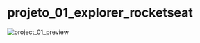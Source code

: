 # projeto_01_explorer_rocketseat
![project_01_preview](https://github.com/Felipevhm/html-css-js-react-node/blob/main/homePage01_(rocketseatExplorerProject)/preview/preview_git.jpg)
